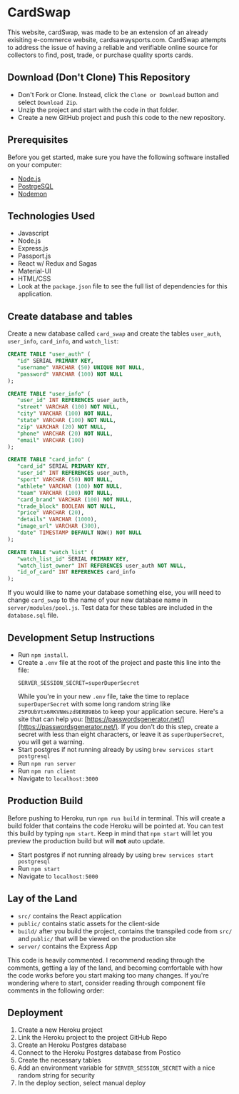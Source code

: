 # CardSwap
This website, cardSwap, was made to be an extension of an already exisiting e-commerce website, cardsawaysports.com.
CardSwap attempts to address the issue of having a reliable and verifiable online source for collectors to find, post, trade, or purchase quality sports cards.

## Download (Don't Clone) This Repository
* Don't Fork or Clone. Instead, click the `Clone or Download` button and select `Download Zip`.
* Unzip the project and start with the code in that folder.
* Create a new GitHub project and push this code to the new repository.

## Prerequisites
Before you get started, make sure you have the following software installed on your computer:

- [Node.js](https://nodejs.org/en/)
- [PostrgeSQL](https://www.postgresql.org/)
- [Nodemon](https://nodemon.io/)

## Technologies Used
* Javascript
* Node.js
* Express.js
* Passport.js
* React w/ Redux and Sagas
* Material-UI
* HTML/CSS
* Look at the `package.json` file to see the full list of dependencies for this application.

## Create database and tables
Create a new database called `card_swap` and create the tables `user_auth`, `user_info`, `card_info`, and `watch_list`:

```SQL
CREATE TABLE "user_auth" (
   "id" SERIAL PRIMARY KEY,
   "username" VARCHAR (50) UNIQUE NOT NULL,
   "password" VARCHAR (100) NOT NULL
);

CREATE TABLE "user_info" (
   "user_id" INT REFERENCES user_auth,
   "street" VARCHAR (100) NOT NULL,
   "city" VARCHAR (100) NOT NULL,
   "state" VARCHAR (100) NOT NULL,
   "zip" VARCHAR (20) NOT NULL,
   "phone" VARCHAR (20) NOT NULL,
   "email" VARCHAR (100)
);

CREATE TABLE "card_info" (
   "card_id" SERIAL PRIMARY KEY,
   "user_id" INT REFERENCES user_auth,
   "sport" VARCHAR (50) NOT NULL,
   "athlete" VARCHAR (100) NOT NULL,
   "team" VARCHAR (100) NOT NULL,
   "card_brand" VARCHAR (100) NOT NULL,
   "trade_block" BOOLEAN NOT NULL,
   "price" VARCHAR (20),
   "details" VARCHAR (1000),
   "image_url" VARCHAR (300),
   "date" TIMESTAMP DEFAULT NOW() NOT NULL
);

CREATE TABLE "watch_list" (
   "watch_list_id" SERIAL PRIMARY KEY,
   "watch_list_owner" INT REFERENCES user_auth NOT NULL,
   "id_of_card" INT REFERENCES card_info
);
```

If you would like to name your database something else, you will need to change `card_swap` to the name of your new database name in `server/modules/pool.js`. Test data for these tables are included in the `database.sql` file.

## Development Setup Instructions
* Run `npm install`.
* Create a `.env` file at the root of the project and paste this line into the file:
    ```
    SERVER_SESSION_SECRET=superDuperSecret
    ```
    While you're in your new `.env` file, take the time to replace `superDuperSecret` with some long random string like `25POUbVtx6RKVNWszd9ERB9Bb6` to keep your application secure. Here's a site that can help you: [https://passwordsgenerator.net/](https://passwordsgenerator.net/). If you don't do this step, create a secret with less than eight characters, or leave it as `superDuperSecret`, you will get a warning.
* Start postgres if not running already by using `brew services start postgresql`
* Run `npm run server`
* Run `npm run client`
* Navigate to `localhost:3000`

## Production Build

Before pushing to Heroku, run `npm run build` in terminal. This will create a build folder that contains the code Heroku will be pointed at. You can test this build by typing `npm start`. Keep in mind that `npm start` will let you preview the production build but will **not** auto update.

* Start postgres if not running already by using `brew services start postgresql`
* Run `npm start`
* Navigate to `localhost:5000`

## Lay of the Land

* `src/` contains the React application
* `public/` contains static assets for the client-side
* `build/` after you build the project, contains the transpiled code from `src/` and `public/` that will be viewed on the production site
* `server/` contains the Express App

This code is heavily commented. I recommend reading through the comments, getting a lay of the land, and becoming comfortable with how the code works before you start making too many changes. If you're wondering where to start, consider reading through component file comments in the following order:

## Deployment
1. Create a new Heroku project
1. Link the Heroku project to the project GitHub Repo
1. Create an Heroku Postgres database
1. Connect to the Heroku Postgres database from Postico
1. Create the necessary tables
1. Add an environment variable for `SERVER_SESSION_SECRET` with a nice random string for security
1. In the deploy section, select manual deploy

